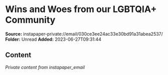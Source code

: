 # Wins and Woes from our LGBTQIA+ Community

**Source:** instapaper-private://email/030ce3ee24ac33e30bd91a31abea2537/
**Folder:** Unread
**Added:** 2023-06-27T09:31:44




## Content
*Private content from instapaper_email*

